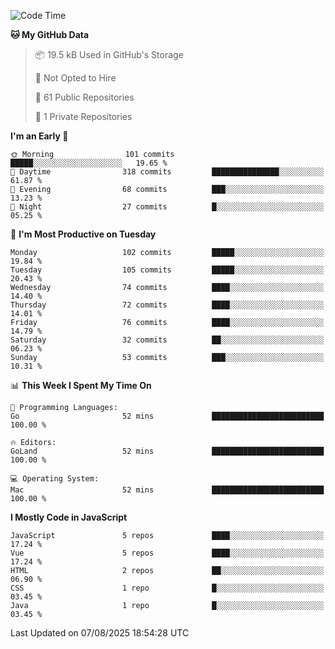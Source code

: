 <!--START_SECTION:waka-->
![Code Time](http://img.shields.io/badge/Code%20Time-1%2C484%20hrs%2043%20mins-blue)

**🐱 My GitHub Data** 

> 📦 19.5 kB Used in GitHub's Storage 
 > 
> 🚫 Not Opted to Hire
 > 
> 📜 61 Public Repositories 
 > 
> 🔑 1 Private Repositories 
 > 
**I'm an Early 🐤** 

```text
🌞 Morning                101 commits         █████░░░░░░░░░░░░░░░░░░░░   19.65 % 
🌆 Daytime                318 commits         ███████████████░░░░░░░░░░   61.87 % 
🌃 Evening                68 commits          ███░░░░░░░░░░░░░░░░░░░░░░   13.23 % 
🌙 Night                  27 commits          █░░░░░░░░░░░░░░░░░░░░░░░░   05.25 % 
```
📅 **I'm Most Productive on Tuesday** 

```text
Monday                   102 commits         █████░░░░░░░░░░░░░░░░░░░░   19.84 % 
Tuesday                  105 commits         █████░░░░░░░░░░░░░░░░░░░░   20.43 % 
Wednesday                74 commits          ████░░░░░░░░░░░░░░░░░░░░░   14.40 % 
Thursday                 72 commits          ████░░░░░░░░░░░░░░░░░░░░░   14.01 % 
Friday                   76 commits          ████░░░░░░░░░░░░░░░░░░░░░   14.79 % 
Saturday                 32 commits          ██░░░░░░░░░░░░░░░░░░░░░░░   06.23 % 
Sunday                   53 commits          ███░░░░░░░░░░░░░░░░░░░░░░   10.31 % 
```


📊 **This Week I Spent My Time On** 

```text
💬 Programming Languages: 
Go                       52 mins             █████████████████████████   100.00 % 

🔥 Editors: 
GoLand                   52 mins             █████████████████████████   100.00 % 

💻 Operating System: 
Mac                      52 mins             █████████████████████████   100.00 % 
```

**I Mostly Code in JavaScript** 

```text
JavaScript               5 repos             ████░░░░░░░░░░░░░░░░░░░░░   17.24 % 
Vue                      5 repos             ████░░░░░░░░░░░░░░░░░░░░░   17.24 % 
HTML                     2 repos             ██░░░░░░░░░░░░░░░░░░░░░░░   06.90 % 
CSS                      1 repo              █░░░░░░░░░░░░░░░░░░░░░░░░   03.45 % 
Java                     1 repo              █░░░░░░░░░░░░░░░░░░░░░░░░   03.45 % 
```




 Last Updated on 07/08/2025 18:54:28 UTC
<!--END_SECTION:waka-->
